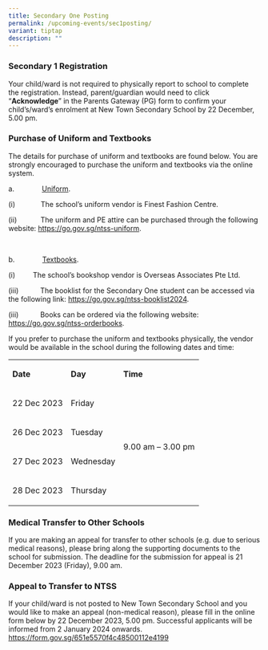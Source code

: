 ```yaml
---
title: Secondary One Posting
permalink: /upcoming-events/sec1posting/
variant: tiptap
description: ""
---
```

<h3><strong>Secondary 1 Registration</strong></h3><p>Your child/ward is not required to physically report to school to complete the registration. Instead, parent/guardian would need to click “<strong>Acknowledge</strong>” in the Parents Gateway (PG) form to confirm your child’s/ward’s enrolment at New Town Secondary School by 22 December, 5.00 pm.</p><p></p><h3><strong>Purchase of Uniform and Textbooks</strong></h3><p>The details for purchase of uniform and textbooks are found below. You are strongly encouraged to purchase the uniform and textbooks via the online system.</p><p>a.&nbsp;&nbsp;&nbsp;&nbsp;&nbsp;&nbsp;&nbsp;&nbsp;&nbsp;&nbsp;&nbsp;&nbsp;&nbsp; <u>Uniform</u>.</p><p>(i)&nbsp;&nbsp;&nbsp;&nbsp;&nbsp;&nbsp;&nbsp;&nbsp;&nbsp;&nbsp;&nbsp;&nbsp; The school’s uniform vendor is Finest Fashion Centre.</p><p>(ii)&nbsp;&nbsp;&nbsp;&nbsp;&nbsp;&nbsp;&nbsp;&nbsp;&nbsp;&nbsp;&nbsp; The uniform and PE attire can be purchased through the following website: <a href="https://go.gov.sg/ntss-uniform" rel="noopener noreferrer nofollow" target="_blank">https://go.gov.sg/ntss-uniform</a>.</p><p>&nbsp;</p><p>b.&nbsp;&nbsp;&nbsp;&nbsp;&nbsp;&nbsp;&nbsp;&nbsp;&nbsp;&nbsp;&nbsp;&nbsp;&nbsp; <u>Textbooks</u>.</p><p>(i)&nbsp;&nbsp;&nbsp;&nbsp;&nbsp;&nbsp;&nbsp;&nbsp; The school’s bookshop vendor is Overseas Associates Pte Ltd.</p><p>(iii)&nbsp;&nbsp;&nbsp;&nbsp;&nbsp;&nbsp;&nbsp;&nbsp;&nbsp;&nbsp; The booklist for the Secondary One student can be accessed via the following link: <a href="https://go.gov.sg/ntss-uniform" rel="noopener noreferrer nofollow" target="_blank">https://go.gov.sg/ntss-booklist2024</a>.</p><p>(iii)&nbsp;&nbsp;&nbsp;&nbsp;&nbsp;&nbsp;&nbsp;&nbsp;&nbsp;&nbsp; Books can be ordered via the following website: <a href="https://go.gov.sg/ntss-uniform" rel="noopener noreferrer nofollow" target="_blank">https://go.gov.sg/ntss-orderbooks</a>.</p><p></p><p>If you prefer to purchase the uniform and textbooks physically, the vendor would be available in the school during the following dates and time:&nbsp;</p><table><tbody><tr><td rowspan="1" colspan="1"><p><strong>Date</strong></p></td><td rowspan="1" colspan="1"><p><strong>Day</strong></p></td><td rowspan="1" colspan="1"><p><strong>Time</strong></p></td></tr><tr><td rowspan="1" colspan="1"><p>22 Dec 2023</p></td><td rowspan="1" colspan="1"><p>Friday</p></td><td rowspan="4" colspan="1"><p>9.00 am – 3.00 pm</p></td></tr><tr><td rowspan="1" colspan="1"><p>26 Dec 2023</p></td><td rowspan="1" colspan="1"><p>Tuesday</p></td></tr><tr><td rowspan="1" colspan="1"><p>27 Dec 2023</p></td><td rowspan="1" colspan="1"><p>Wednesday</p></td></tr><tr><td rowspan="1" colspan="1"><p>28 Dec 2023</p></td><td rowspan="1" colspan="1"><p>Thursday</p></td></tr></tbody></table><p></p><h3><strong>Medical Transfer to Other Schools</strong></h3><p>If you are making an appeal for transfer to other schools (e.g. due to serious medical reasons), please bring along the supporting documents to the school for submission. The deadline for the submission for appeal is 21 December 2023 (Friday), 9.00 am.</p><p></p><h3><strong>Appeal to Transfer to NTSS</strong></h3><p>If your child/ward is not posted to New Town Secondary School and you would like to make an appeal (non-medical reason), please fill in the online form below by 22 December 2023, 5.00 pm. Successful applicants will be informed from 2 January 2024 onwards. <a href="https://form.gov.sg/651e5570f4c48500112e4199" rel="noopener noreferrer nofollow" target="_blank">https://form.gov.sg/651e5570f4c48500112e4199</a></p>